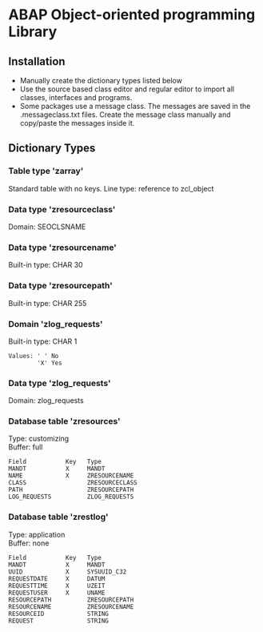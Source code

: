 # ABAP Object-oriented programming Library

## Installation

- Manually create the dictionary types listed below
- Use the source based class editor and regular editor to import all classes, interfaces and programs.
- Some packages use a message class. The messages are saved in the .messageclass.txt files. Create the message class manually and copy/paste the messages inside it.

## Dictionary Types

### Table type 'zarray'

Standard table with no keys.
Line type: reference to zcl_object

### Data type 'zresourceclass'

Domain: SEOCLSNAME

### Data type 'zresourcename'

Built-in type: CHAR 30

### Data type 'zresourcepath'

Built-in type: CHAR 255

### Domain 'zlog_requests'

Built-in type: CHAR 1

    Values: ' ' No
            'X' Yes

### Data type 'zlog_requests'

Domain: zlog_requests

### Database table 'zresources'

Type: customizing  
Buffer: full

    Field           Key   Type
    MANDT           X     MANDT
    NAME            X     ZRESOURCENAME
    CLASS                 ZRESOURCECLASS
    PATH                  ZRESOURCEPATH
    LOG_REQUESTS          ZLOG_REQUESTS
    
### Database table 'zrestlog'

Type: application  
Buffer: none

    Field           Key   Type
    MANDT           X     MANDT
    UUID            X     SYSUUID_C32
    REQUESTDATE     X     DATUM
    REQUESTTIME     X     UZEIT
    REQUESTUSER     X     UNAME
    RESOURCEPATH          ZRESOURCEPATH
    RESOURCENAME          ZRESOURCENAME
    RESOURCEID            STRING
    REQUEST               STRING

